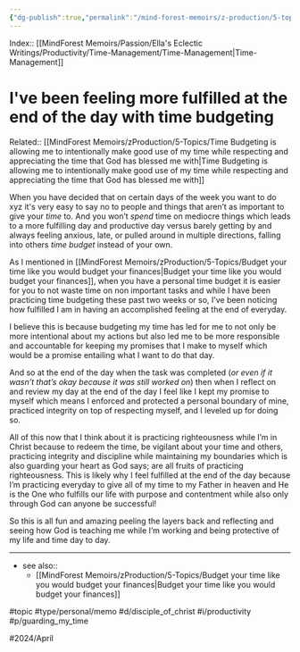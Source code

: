 ```yaml
---
{"dg-publish":true,"permalink":"/mind-forest-memoirs/z-production/5-topics/i-ve-been-feeling-more-fulfilled-at-the-end-of-the-day-with-time-budgeting/"}
---
```


Index:: [[MindForest Memoirs/Passion/Ella's Eclectic Writings/Productivity/Time-Management/Time-Management\|Time-Management]]
# I've been feeling more fulfilled at the end of the day with time budgeting
Related:: [[MindForest Memoirs/zProduction/5-Topics/Time Budgeting is allowing me to intentionally make good use of my time while respecting and appreciating the time that God has blessed me with\|Time Budgeting is allowing me to intentionally make good use of my time while respecting and appreciating the time that God has blessed me with]]

When you have decided that on certain days of the week you want to do xyz it's very easy to say no to people and things that aren’t as important to give your *time* to. And you won’t *spend* time on mediocre things which leads to a more fulfilling day and productive day versus barely getting by and always feeling anxious, late, or pulled around in multiple directions, falling into others *time budget* instead of your own. 

As I mentioned in [[MindForest Memoirs/zProduction/5-Topics/Budget your time like you would budget your finances\|Budget your time like you would budget your finances]], when you have a personal time budget it is easier for you to not waste time on non important tasks and while I have been practicing time budgeting these past two weeks or so, I’ve been noticing how fulfilled I am in having an accomplished feeling at the end of everyday. 

I believe this is because budgeting my time has led for me to not only be more intentional about my actions but also led me to be more responsible and accountable for keeping my promises that I make to myself which would be a promise entailing what I want to do that day. 

And so at the end of the day when the task was completed (*or even if it wasn’t that’s okay because it was still worked on*) then when I reflect on and review my day at the end of the day I feel like I kept my promise to myself which means I enforced and protected a personal boundary of mine, practiced integrity on top of respecting myself, and I leveled up for doing so. 

All of this now that I think about it is practicing righteousness while I’m in Christ because to redeem the time, be vigilant about your time and others, practicing integrity and discipline while maintaining my boundaries which is also guarding your heart as God says; are all fruits of practicing righteousness. This is likely why I feel fulfilled at the end of the day because I’m practicing everyday to give all of my time to my Father in heaven and He is the One who fulfills our life with purpose and contentment while also only through God can anyone be successful! 

So this is all fun and amazing peeling the layers back and reflecting and seeing how God is teaching me while I’m working and being protective of my life and time day to day. 

---

- see also:: 
	- [[MindForest Memoirs/zProduction/5-Topics/Budget your time like you would budget your finances\|Budget your time like you would budget your finances]]


#topic #type/personal/memo #d/disciple_of_christ #i/productivity  #p/guarding_my_time 

#2024/April 
